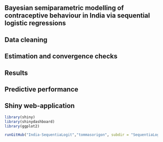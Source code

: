 ## Bayesian semiparametric modelling of contraceptive behaviour in India via sequential logistic regressions


## Data cleaning

## Estimation and convergence checks

## Results

## Predictive performance

## Shiny web-application

```r
library(shiny)
library(shinydashboard)
library(ggplot2)

runGitHub("India-SequentiaLogit","tommasorigon", subdir = "SequentiaLogisticApp")
```
